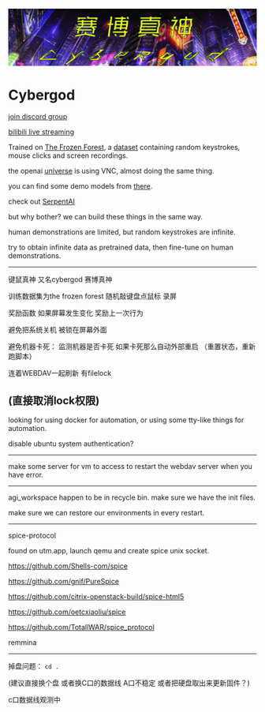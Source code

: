 
![Cybergod logo](propaganda/logos/cybergod_2.png)

# Cybergod

[join discord group](https://discord.gg/eM5vezJvEQ)

[bilibili live streaming](http://live.bilibili.com/22228498)

Trained on [The Frozen Forest](https://huggingface.co/datasets/James4Ever0/the_frozen_forest), a [dataset](https://modelscope.cn/datasets/james4ever0/the_frozen_forest/summary) containing random keystrokes, mouse clicks and screen recordings.

the openai [universe](https://github.com/openai/universe) is using VNC, almost doing the same thing.

you can find some demo models from [there](https://github.com/openai/universe-starter-agent).

check out [SerpentAI](https://github.com/SerpentAI/SerpentAI)

but why bother? we can build these things in the same way.

human demonstrations are limited, but random keystrokes are infinite.

try to obtain infinite data as pretrained data, then fine-tune on human demonstrations.

---

键鼠真神 又名cybergod 赛博真神

训练数据集为the frozen forest 随机敲键盘点鼠标 录屏

奖励函数 如果屏幕发生变化 奖励上一次行为

避免把系统关机 被锁在屏幕外面

避免机器卡死： 监测机器是否卡死 如果卡死那么自动外部重启 （重置状态，重新跑脚本）

连着WEBDAV一起刷新 有filelock

(直接取消lock权限)
------------------

looking for using docker for automation, or using some tty-like things for automation.

disable ubuntu system authentication?

---

make some server for vm to access to restart the webdav server when you have error.

---

agi_workspace happen to be in recycle bin. make sure we have the init files.

make sure we can restore our environments in every restart.

---

spice-protocol

found on utm.app, launch qemu and create spice unix socket.

https://github.com/Shells-com/spice

https://github.com/gnif/PureSpice

https://github.com/citrix-openstack-build/spice-html5

https://github.com/oetcxiaoliu/spice

https://github.com/TotallWAR/spice_protocol

remmina

----

掉盘问题： `cd .`

(建议直接换个盘 或者换C口的数据线 A口不稳定 或者把硬盘取出来更新固件？)

c口数据线观测中